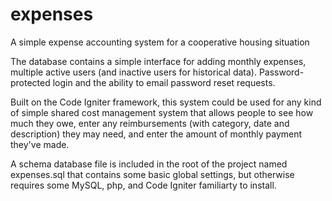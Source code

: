 expenses
========

A simple expense accounting system for a cooperative housing situation

The database contains a simple interface for adding monthly expenses, multiple active users (and inactive users for historical data). Password-protected login and the ability to email password reset requests. 

Built on the Code Igniter framework, this system could be used for any kind of simple shared cost management system that allows people to see how much they owe, enter any reimbursements (with category, date and description) they may need, and enter the amount of monthly payment they've made. 

A schema database file is included in the root of the project named expenses.sql that contains some basic global settings, but otherwise requires some MySQL, php, and Code Igniter familiarty to install. 
